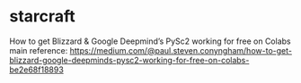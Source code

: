 # starcraft
How to get Blizzard &amp; Google Deepmind’s PySc2 working for free on Colabs
main reference:
https://medium.com/@paul.steven.conyngham/how-to-get-blizzard-google-deepminds-pysc2-working-for-free-on-colabs-be2e68f18893

## 
